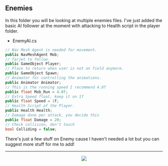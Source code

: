 ## Enemies

In this folder you will be looking at multiple enemies files.
I've just added the basic AI follower at the moment with attacking to Health script in the player folder.

* EnemyAI.cs
```cs script
// Nav Mesh Agent is needed for movement.
public NavMeshAgent Mob;
// Tarjet to follow.
public GameObject Player;
// Place to return when user is not on field anymore.
public GameObject Spawn;
// Animator for controlling the animations.
public Animator Animator;
// This is the running speed I recommend 4.0f
public float Mob_Run = 4.0f;
// Extra Speed float, keep it on 1f
public float Speed = 1f;
// Health Script of the Player.
public Health Health;
// Damage done per attack, you decide this
public float Damage = 20;
// Check collision, don't touch
bool Colliding = false;
```

There's just a few stuff on Enemy cause I haven't needed a lot but you can suggest more stuff for me to add!

---
<div align=center>
  <img src="https://forthebadge.com/images/badges/made-with-c-sharp.svg" />
 </div>
